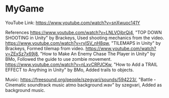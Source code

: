 # MyGame

YouTube Link: https://www.youtube.com/watch?v=snXwuoc141Y

References
https://www.youtube.com/watch?v=LNLVOjbrQj4, "TOP DOWN SHOOTING in Unity" by Brackeys, Used shooting mechanics from the video.
https://www.youtube.com/watch?v=ryISV_nH8qw, "TILEMAPS in Unity" by Brackeys, Formed tilemap from video.
https://www.youtube.com/watch?v=ZExSz7x69j8, "How to Make An Enemy Chase The Player in Unity" by 
BMo, Followed the guide to use zombie movement.
https://www.youtube.com/watch?v=nLxvCRPJCKw, "How to Add a TRAIL EFFECT to Anything in Unity" by BMo, Added trails to objects.

Music:
https://freesound.org/people/szegvari/sounds/594223/, "Battle - Cinematic soundtrack music atmo background.wav" by szegvari, Added as background music.
